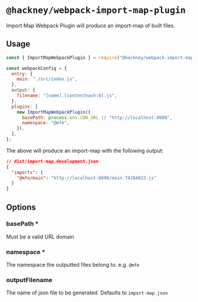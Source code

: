 # `@hackney/webpack-import-map-plugin`

Import Map Webpack Plugin will produce an import-map of built files.

## Usage

```js
const { ImportMapWebpackPlugin } = require("@hackney/webpack-import-map-plugin");

const webpackConfig = {
  entry: {
    main: "./src/index.js",
  },
  output: {
    filename: "[name].[contenthash:8].js",
  },
  plugins: [
    new ImportMapWebpackPlugin({
      basePath: process.env.CDN_URL || "http://localhost:8000",
      namespace: "@mfe",
    }),
  ],
};
```

The above will produce an import-map with the following output:

```json
// dist/import-map.development.json
{
  "imports": {
    "@mfe/main": "http://localhost:8000/main.74284023.js"
  }
}
```

## Options

### basePath \*

Must be a valid URL domain

### namespace \*

The namespace the outputted files belong to. e.g. `@mfe`

### outputFilename

The name of json file to be generated. Defaults to `import-map.json`
